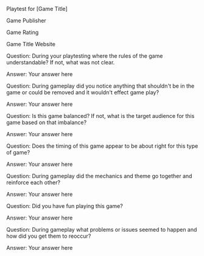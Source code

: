 Playtest for [Game Title]

Game Publisher

Game Rating

Game Title Website

Question: During your playtesting where the rules of the game understandable? If not, what was not clear.

Answer: Your answer here

Question: During gameplay did you notice anything that shouldn't be in the game or could be removed and it wouldn't effect game play?

Answer: Your answer here

Question: Is this game balanced? If not, what is the target audience for this game based on that imbalance?

Answer: Your answer here

Question: Does the timing of this game appear to be about right for this type of game?

Answer: Your answer here

Question: During gameplay did the mechanics and theme go together and reinforce each other?

Answer: Your answer here

Question: Did you have fun playing this game?

Answer: Your answer here

Question: During gameplay what problems or issues seemed to happen and how did you get them to reoccur?

Answer: Your answer here
